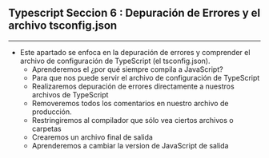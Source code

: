 ## Typescript Seccion 6 : Depuración de Errores y el archivo tsconfig.json
---
*   Este apartado se enfoca en la depuración de errores y comprender el archivo de configuración de TypeScript (el tsconfig.json).
    *   Aprenderemos el ¿por qué siempre compila a JavaScript?
    *   Para que nos puede servir el archivo de configuración de TypeScript
    *   Realizaremos depuración de errores directamente a nuestros archivos de TypeScript
    *   Removeremos todos los comentarios en nuestro archivo de producción.
    *   Restringiremos al compilador que sólo vea ciertos archivos o carpetas
    *   Crearemos un archivo final de salida
    *   Aprenderemos a cambiar la version de JavaScript de salida
